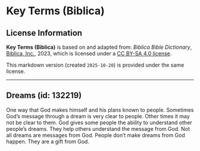 # Key Terms (Biblica)

## License Information

**Key Terms (Biblica)** is based on and adapted from: _Biblica Bible Dictionary_, [Biblica, Inc.](https://www.biblica.com/), 2023, which is licensed under a [CC BY-SA 4.0 license](https://creativecommons.org/licenses/by-sa/4.0/legalcode.en).

This markdown version (created `2025-10-20`) is provided under the same license.



--------------------------------

## Dreams (id: 132219)

One way that God makes himself and his plans known to people. Sometimes God’s message through a dream is very clear to people. Other times it may not be clear to them. God gives some people the ability to understand other people’s dreams. They help others understand the message from God. Not all dreams are messages from God. People don’t make dreams from God happen. They are a gift from God.


